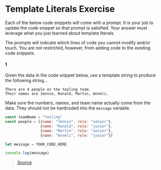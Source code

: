 # Template Literals Exercise

Each of the below code snippets will come with a prompt. It is your job to update the code snippet so that prompt is satisfied. Your answer must leverage what you just learned about template literals.

The prompts will indicate which lines of code you cannot modify and/or touch. You are not restricted, however, from adding code to the existing code snippets.

#### 1

Given the data in the code snippet below, use a template string to produce the
following string...

```text
There are 4 people on the tooling team.
Their names are Jennie, Ronald, Martin, Anneli.
```

Make sure the numbers, names, and team name actually come from the data. They should not be hardcoded into the `message` variable.

```js
const teamName = "tooling"
const people = [{name: "Jennie", role: "senior"},
                {name: "Ronald", role: "junior"},
                {name: "Martin", role: "senior"},
                {name: "Anneli", role: "junior"}]

let message = YOUR_CODE_HERE

console.log(message)
```

> [Source](http://marijnhaverbeke.nl/talks/es6_falsyvalues2015/exercises/#The_tooling_team)
